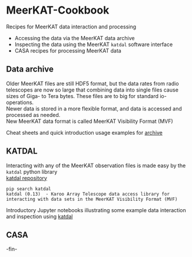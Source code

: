 # MeerKAT-Cookbook
Recipes for MeerKAT data interaction and processing
* Accessing the data via the MeerKAT data archive
* Inspecting the data using the MeerKAT `katdal` software interface
* CASA recipes for processing MeerKAT data


## Data archive
Older MeerKAT files are still HDF5 format, but the data rates from radio telescopes are now so large that combining data into single files cause sizes of Giga- to Tera bytes.
These files are to big for standard io-operations.     
Newer data is stored in a more flexible format, and data is accessed and processed as needed.    
New MeerKAT data format is called MeerKAT Visibility Format (MVF)

Cheat sheets and quick introduction usage examples for
[archive](https://github.com/ska-sa/MeerKAT-Cookbook/tree/master/archive)


## KATDAL
Interacting with any of the MeerKAT observation files is made easy by the `katdal` python library   
[katdal repository](https://github.com/ska-sa/katdal)

```
pip search katdal
katdal (0.13)  - Karoo Array Telescope data access library for interacting with data sets in the MeerKAT Visibility Format (MVF)
```

Introductory Jupyter notebooks illustrating some example data interaction and inspection using 
[katdal](https://github.com/ska-sa/MeerKAT-Cookbook/tree/master/katdal)


## CASA

 -fin-
